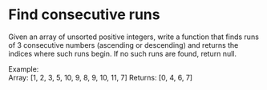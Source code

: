Find consecutive runs
===================

Given an array of unsorted positive integers, write a function that finds runs of 3 consecutive numbers (ascending or descending) and returns the indices where such runs begin. If no such runs are found, return null.

Example:  
Array: [1, 2, 3, 5, 10, 9, 8, 9, 10, 11, 7] 
Returns: [0, 4, 6, 7]
